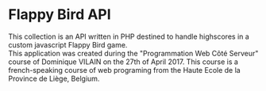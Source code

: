 # Flappy Bird API

This collection is an API written in PHP destined to handle highscores in a custom javascript Flappy Bird game.  
This application was created during the "Programmation Web Côté Serveur" course of Dominique VILAIN on the 27th of April 2017. This course is a french-speaking course of web programing from the Haute Ecole de la Province de Liège, Belgium.
